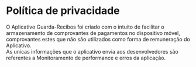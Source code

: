 # Política de privacidade  
O Aplicativo Guarda-Recibos foi criado com o intuito de facilitar o armazenamento de comprovantes de pagamentos no dispositivo móvel, comprovantes estes que não são utilizados como forma de remuneração do Aplicativo.  
As unicas informações que o aplicativo envia aos desenvolvedores são referentes a Monitoramento de performance e erros da aplicação. 
